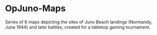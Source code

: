 # OpJuno-Maps
Series of 6 maps depicting the sites of Juno Beach landings (Normandy, June 1944) and later battles, created for a tabletop gaming tournament.
